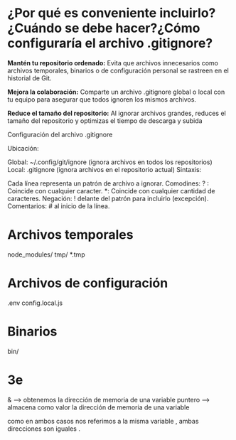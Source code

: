  # ¿Por qué es conveniente incluirlo? ¿Cuándo se debe hacer?¿Cómo configuraría el archivo .gitignore?

**Mantén tu repositorio ordenado:** Evita que archivos innecesarios como archivos temporales, binarios o de configuración personal se rastreen en el historial de Git.

**Mejora la colaboración:** Comparte un archivo .gitignore global o local con tu equipo para asegurar que todos ignoren los mismos archivos.

**Reduce el tamaño del repositorio:** Al ignorar archivos grandes, reduces el tamaño del repositorio y optimizas el tiempo de descarga y subida


Configuración del archivo .gitignore

Ubicación:

Global: ~/.config/git/ignore (ignora archivos en todos los repositorios)
Local: .gitignore (ignora archivos en el repositorio actual)
Sintaxis:

Cada línea representa un patrón de archivo a ignorar.
Comodines:
? : Coincide con cualquier caracter.
*: Coincide con cualquier cantidad de caracteres.
Negación: ! delante del patrón para incluirlo (excepción).
Comentarios: # al inicio de la línea.


# Archivos temporales
node_modules/
tmp/
*.tmp

# Archivos de configuración
.env
config.local.js

# Binarios
bin/

# 3e 

& --> obtenemos la dirección de memoria de una variable
puntero --> almacena como valor la dirección de memoria de una variable 

como en ambos casos nos referimos a la misma variable , ambas direcciones son iguales .

